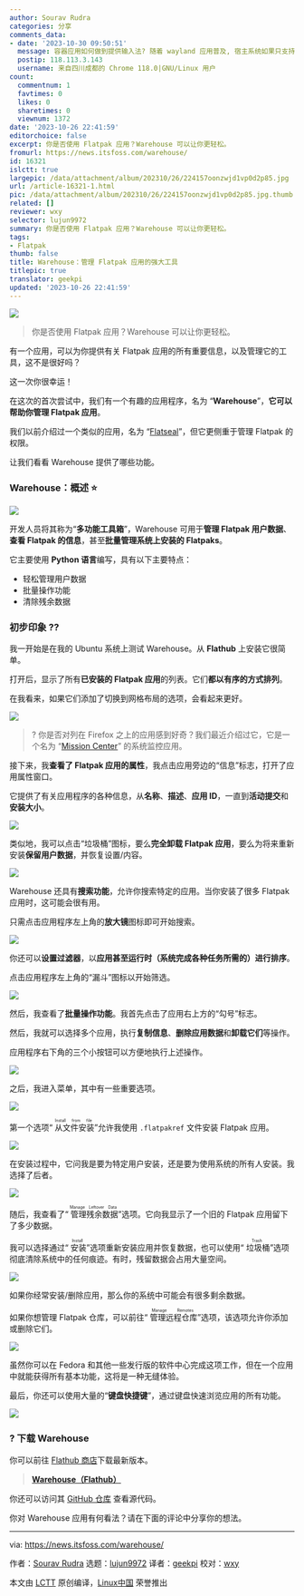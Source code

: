 ```yaml
---
author: Sourav Rudra
categories: 分享
comments_data:
- date: '2023-10-30 09:50:51'
  message: 容器应用如何做到提供输入法? 随着 wayland 应用普及, 宿主系统如果只支持 Xorg 的话, 也会成问题.
  postip: 118.113.3.143
  username: 来自四川成都的 Chrome 118.0|GNU/Linux 用户
count:
  commentnum: 1
  favtimes: 0
  likes: 0
  sharetimes: 0
  viewnum: 1372
date: '2023-10-26 22:41:59'
editorchoice: false
excerpt: 你是否使用 Flatpak 应用？Warehouse 可以让你更轻松。
fromurl: https://news.itsfoss.com/warehouse/
id: 16321
islctt: true
largepic: /data/attachment/album/202310/26/224157oonzwjd1vp0d2p85.jpg
url: /article-16321-1.html
pic: /data/attachment/album/202310/26/224157oonzwjd1vp0d2p85.jpg.thumb.jpg
related: []
reviewer: wxy
selector: lujun9972
summary: 你是否使用 Flatpak 应用？Warehouse 可以让你更轻松。
tags:
- Flatpak
thumb: false
title: Warehouse：管理 Flatpak 应用的强大工具
titlepic: true
translator: geekpi
updated: '2023-10-26 22:41:59'
---
```


![](/data/attachment/album/202310/26/224157oonzwjd1vp0d2p85.jpg)



> 
> 你是否使用 Flatpak 应用？Warehouse 可以让你更轻松。
> 
> 
> 


有一个应用，可以为你提供有关 Flatpak 应用的所有重要信息，以及管理它的工具，这不是很好吗？


这一次你很幸运！


在这次的首次尝试中，我们有一个有趣的应用程序，名为 “**Warehouse**”，**它可以帮助你管理 Flatpak 应用**。


我们以前介绍过一个类似的应用，名为 “[Flatseal](https://itsfoss.com/flatseal/)”，但它更侧重于管理 Flatpak 的权限。


让我们看看 Warehouse 提供了哪些功能。


### Warehouse：概述 ⭐


![](/data/attachment/album/202310/26/224159hcigjec9jjjyyg1c.png)


开发人员将其称为“**多功能工具箱**”，Warehouse 可用于**管理 Flatpak 用户数据**、**查看 Flatpak 的信息**，甚至**批量管理系统上安装的 Flatpaks**。


它主要使用 **Python 语言**编写，具有以下主要特点：


* 轻松管理用户数据
* 批量操作功能
* 清除残余数据


### 初步印象 ?‍?


我一开始是在我的 Ubuntu 系统上测试 Warehouse。从 **Flathub** 上安装它很简单。


打开后，显示了所有**已安装的 Flatpak 应用**的列表。它们**都以有序的方式排列**。


在我看来，如果它们添加了切换到网格布局的选项，会看起来更好。


![](/data/attachment/album/202310/26/224200u2cwyz0cwyc02xx9.png)



> 
> ? 你是否对列在 Firefox 之上的应用感到好奇？我们最近介绍过它，它是一个名为 “[Mission Center](https://news.itsfoss.com/mission-center/)” 的系统监控应用。
> 
> 
> 


接下来，我**查看了 Flatpak 应用的属性**，我点击应用旁边的“信息”标志，打开了应用属性窗口。


它提供了有关应用程序的各种信息，从**名称**、**描述**、**应用 ID**，一直到**活动提交**和**安装大小**。


![](/data/attachment/album/202310/26/224200c5nrv3nfnrovtfo3.png)


类似地，我可以点击“垃圾桶”图标，要么**完全卸载 Flatpak 应用**，要么为将来重新安装**保留用户数据**，并恢复设置/内容。


![](/data/attachment/album/202310/26/224201kyyynqvr9p38vrm8.png)


Warehouse 还具有**搜索功能**，允许你搜索特定的应用。当你安装了很多 Flatpak 应用时，这可能会很有用。


只需点击应用程序左上角的**放大镜**图标即可开始搜索。


![](/data/attachment/album/202310/26/224201cxg6p6frgdxdmrpl.png)


你还可以**设置过滤器**，以**应用甚至运行时（系统完成各种任务所需的）进行排序**。


点击应用程序左上角的“漏斗”图标以开始筛选。


![](/data/attachment/album/202310/26/224202m7a8v7v45b4zba48.png)


然后，我查看了**批量操作功能**。我首先点击了应用右上方的“勾号”标志。


然后，我就可以选择多个应用，执行**复制信息**、**删除应用数据**和**卸载它们**等操作。


应用程序右下角的三个小按钮可以方便地执行上述操作。


![](/data/attachment/album/202310/26/224203dqtn6h6ef777od25.png)


之后，我进入菜单，其中有一些重要选项。


![](/data/attachment/album/202310/26/224203qe23qse5vffr3333.png)


第一个选项“<ruby> 从文件安装 <rt>  Install from file </rt></ruby>”允许我使用 `.flatpakref` 文件安装 Flatpak 应用。


![](/data/attachment/album/202310/26/224204ulcvltmp3exvnml5.png)


在安装过程中，它问我是要为特定用户安装，还是要为使用系统的所有人安装。我选择了后者。


![](/data/attachment/album/202310/26/224204sirhvyo27ia2t4bi.png)


随后，我查看了“<ruby> 管理残余数据 <rt>  Manage Leftover Data </rt></ruby>”选项。它向我显示了一个旧的 Flatpak 应用留下了多少数据。


我可以选择通过“<ruby> 安装 <rt>  Install </rt></ruby>”选项重新安装应用并恢复数据，也可以使用“<ruby> 垃圾桶 <rt>  Trash </rt></ruby>”选项彻底清除系统中的任何痕迹。有时，残留数据会占用大量空间。


![](/data/attachment/album/202310/26/224205qxq7llhm89lshl97.png)


如果你经常安装/删除应用，那么你的系统中可能会有很多剩余数据。


如果你想管理 Flatpak 仓库，可以前往“<ruby> 管理远程仓库 <rt>  Manage Remotes </rt></ruby>”选项，该选项允许你添加或删除它们。


![](/data/attachment/album/202310/26/224205qm3i3esenh3mxsxx.png)


虽然你可以在 Fedora 和其他一些发行版的软件中心完成这项工作，但在一个应用中就能获得所有基本功能，这将是一种无缝体验。


最后，你还可以使用大量的“**键盘快捷键**”，通过键盘快速浏览应用的所有功能。


![](/data/attachment/album/202310/26/224206yeaei8su8aphphfa.png)


### ? 下载 Warehouse


你可以前往 [Flathub 商店](https://flathub.org/apps/io.github.flattool.Warehouse)下载最新版本。



> 
> **[Warehouse（Flathub）](https://flathub.org/apps/io.github.flattool.Warehouse)**
> 
> 
> 


你还可以访问其 [GitHub 仓库](https://github.com/flattool/warehouse) 查看源代码。


你对 Warehouse 应用有何看法？请在下面的评论中分享你的想法。




---


via: <https://news.itsfoss.com/warehouse/>


作者：[Sourav Rudra](https://news.itsfoss.com/author/sourav/) 选题：[lujun9972](https://github.com/lujun9972) 译者：[geekpi](https://github.com/geekpi) 校对：[wxy](https://github.com/wxy)


本文由 [LCTT](https://github.com/LCTT/TranslateProject) 原创编译，[Linux中国](https://linux.cn/) 荣誉推出
